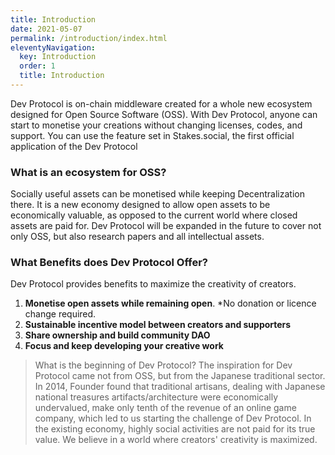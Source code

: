 ```yaml
---
title: Introduction
date: 2021-05-07
permalink: /introduction/index.html
eleventyNavigation:
  key: Introduction
  order: 1
  title: Introduction
---
```


Dev Protocol is on-chain middleware created for a whole new ecosystem designed for Open Source Software (OSS). With Dev Protocol, anyone can start to monetise your creations without changing licenses, codes, and support. You can use the feature set in Stakes.social, the first official application of the Dev Protocol

### What is an ecosystem for OSS?

Socially useful assets can be monetised while keeping Decentralization there. It is a new economy designed to allow open assets to be economically valuable, as opposed to the current world where closed assets are paid for. Dev Protocol will be expanded in the future to cover not only OSS, but also research papers and all intellectual assets.

### What Benefits does Dev Protocol Offer?

Dev Protocol provides benefits to maximize the creativity of creators.

1. **Monetise open assets while remaining open**. \*No donation or licence change required.
2. **Sustainable incentive model between creators and supporters**
3. **Share ownership and build community DAO**
4. **Focus and keep developing your creative work**

> What is the beginning of Dev Protocol?
> The inspiration for Dev Protocol came not from OSS, but from the Japanese traditional sector. In 2014, Founder found that traditional artisans, dealing with Japanese national treasures artifacts/architecture were economically undervalued, make only tenth of the revenue of an online game company, which led to us starting the challenge of Dev Protocol.
> In the existing economy, highly social activities are not paid for its true value. We believe in a world where creators' creativity is maximized.
